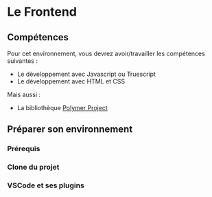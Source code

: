 # Le Frontend

## Compétences

Pour cet environnement, vous devrez avoir/travailler les compétences suivantes :

- Le développement avec Javascript ou Truescript
- Le développement avec HTML et CSS

Mais aussi :

- La bibliothèque [Polymer Project](https://www.polymer-project.org/)

## Préparer son environnement

### Prérequis

### Clone du projet

### VSCode et ses plugins
